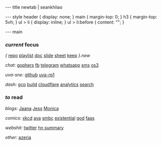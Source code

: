 --- title
newtab | seankhliao

--- style
header {
display: none;
}
main {
margin-top: 0;
}
h3 {
margin-top: 5vh;
}
ul > li {
display: inline;
}
ul > li:before {
content: "";
}

--- main

### _current_ focus

_{_
[repo](https://repo.new)
[playlist](https://playlist.new)
[doc](https://doc.new)
[slide](https://slide.new)
[sheet](https://sheet.new)
[keep](https://keep.new)
_}.new_

_chat:_
[gophers](https://app.slack.com/client/T029RQSE6/C029RQSEE)
[fb](https://messenger.com)
[telegram](https://web.telegram.org)
[whatsapp](https://web.whatsapp.com)
[sms](https://messages.google.com)
[os3](https://chat.os3.nl)

_uva-sne:_
[github](https://github.com/seankhliao/uva-sne)
[uva-rp1](https://github.com/seankhliao/uva-rp1)

_dash:_
[gcp](https://console.cloud.google.com)
[build](https://console.cloud.google.com/cloud-build)
[cloudflare](https://dash.cloudflare.com)
[analytics](https://analytics.google.com)
[search](https://search.google.com/search-console)

### _to_ read

_blogs:_
[Jaana](https://jbd.dev)
[Jess](https://jess.dev)
[Monica](https://meowni.ca)

_comics:_
[xkcd](https://xkcd.com)
[ava](https://avasdemon.com)
[smbc](https://www.smbc-comics.com)
[existential](https://existentialcomics.com)
[god](https://www.webtoons.com/en/comedy/adventures-of-god/list?title_no=853)
[faas](https://faasandfurious.com)

<!--
[clinic](https://www.webtoons.com/en/challenge/clinic-of-horrors/list?title_no=274661)
[shapeshift](https://www.webtoons.com/en/challenge/shape-shifter/list?title_no=274640
[meme](https://www.webtoons.com/en/challenge/meme-girls/list?title_no=304446)
[ie](https://www.webtoons.com/en/challenge/internet-explorer/list?title_no=219164)
[dino](https://www.webtoons.com/en/challenge/tears-of-thunder/list?title_no=178675)
[letsplay](https://www.webtoons.com/en/romance/letsplay/list?title_no=1218)
-->

_webshit:_
[twitter](https://twitter.com)
[hn summary](http://n-gate.com)

_other:_
[azeria](https://azeria-labs.com)

